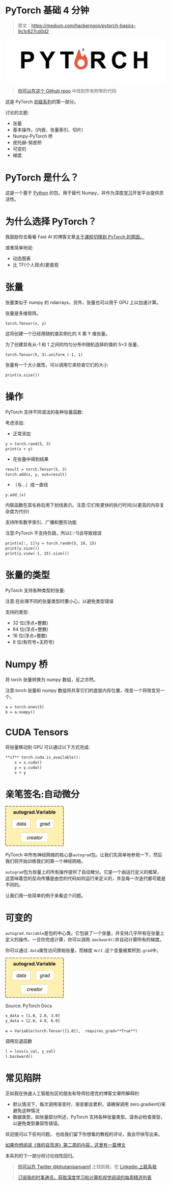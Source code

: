 # PyTorch 基础 4 分钟

> 原文：<https://medium.com/hackernoon/pytorch-basics-9c1c627cd0d2>

![](img/de89fe61c263da88452679d96b39d6b3.png)

> [你可以在这个 Github repo](https://github.com/init27Lab/DL-Toolkit) 中找到所有附带的代码

这是 PyTorch [初级系列](/init27-labs/pytorch-primer-series-0-e2e5df9b31c6?source=collection_home---4------1----------------)的第一部分。

讨论的主题:

*   张量
*   基本操作。(内嵌、张量索引、切片)
*   Numpy-PyTorch 桥
*   皮托赫-努皮桥
*   可变的
*   梯度

# PyTorch 是什么？

这是一个基于 [Python](https://hackernoon.com/tagged/python) 的包，用于替代 Numpy，并作为深度[学习](https://hackernoon.com/tagged/learning)开发平台提供灵活性。

# **为什么选择 PyTorch？**

我鼓励你去看看 Fast AI 的博客文章[关于课程切换到 PyTorch 的原因。](http://www.fast.ai/2017/09/08/introducing-pytorch-for-fastai/)

或者简单地说:

*   动态图表
*   比 TF(个人观点)更直观

# 张量

张量类似于 numpy 的 ndarrays，另外，张量也可以用于 GPU 上以加速计算。

张量是多维矩阵。

```
torch.Tensor(x, y)
```

这将创建一个已经用随机值实例化的 X 乘 Y 维张量。

为了创建具有从-1 和 1 之间的均匀分布中随机选择的值的 5×3 张量，

```
torch.Tensor(5, 3).uniform_(-1, 1)
```

张量有一个大小属性，可以调用它来检查它们的大小

```
print(x.size())
```

# 操作

PyTorch 支持不同语法的各种张量函数:

考虑添加:

*   正常添加

```
y = torch.rand(5, 3)
print(x + y)
```

*   在张量中得到结果

```
result = torch.Tensor(5, 3)
torch.add(x, y, out=result)
```

*   （与…）成一直线

```
y.add_(x)
```

内联函数在其名称后用下划线表示。注意:它们有更快的执行时间(以更高的内存复杂度为代价)

支持所有数字索引、广播和整形功能

注意:PyTorch 不支持负跳，所以[::-1]会导致错误

```
print(x[:, 1])y = torch.randn(5, 10, 15)
print(y.size())
print(y.view(-1, 15).size())
```

# **张量的类型**

PyTorch 支持各种类型的张量:

注意:在处理不同的张量类型时要小心，以避免类型错误

支持的类型:

*   32 位(浮点+整数)
*   64 位(浮点+整数)
*   16 位(浮点+整数)
*   8 位(有符号+无符号)

# Numpy 桥

将 torch 张量转换为 numpy 数组，反之亦然。

注意:torch 张量和 numpy 数组将共享它们的底层内存位置，改变一个将改变另一个。

```
a = torch.ones(5)
b = a.numpy()
```

# CUDA Tensors

将张量移动到 GPU 可以通过以下方式完成:

```
**if** torch.cuda.is_available():
    x = x.cuda()
    y = y.cuda()
    x + y
```

# 亲笔签名:自动微分

![](img/af64c8a0e9e9e5836441a01b8eb39cfa.png)

PyTorch 中所有神经网络的核心是`autograd`包。让我们先简单地参观一下，然后我们将开始训练我们的第一个神经网络。

`autograd`包为张量上的所有操作提供了自动微分。它是一个由运行定义的框架，这意味着您的反向传播是由您的代码如何运行来定义的，并且每一次迭代都可能是不同的。

让我们用一些简单的例子来看这个问题。

# 可变的

`autograd.Variable`是包的中心类。它包装了一个张量，并支持几乎所有在张量上定义的操作。一旦你完成计算，你可以调用`.backward()`并自动计算所有的梯度。

你可以通过`.data`属性访问原始张量，而梯度 w.r.t .这个变量被累积到`.grad`中。

![](img/9d15372afc636b1785dbeb347f8829c1.png)

Source: PyTorch Docs

```
x_data = [1.0, 2.0, 3.0]
y_data = [2.0, 4.0, 6.0]

w = Variable(torch.Tensor([1.0]),  requires_grad=**True**)
```

调用后退函数

```
l = loss(x_val, y_val)
l.backward()
```

# **常见陷阱**

正如我在快速人工智能社区的朋友和导师拉德克的博客文章所解释的

*   默认情况下，每次调用渐变时，渐变都会累积，请确保调用 zero.gradient()来避免这种情况
*   数据类型，如张量部分所述，PyTorch 支持各种张量类型。请务必检查类型，以避免类型兼容性错误。

欢迎提问以下任何问题。
也给我们留下你想看的教程的评论，我会尽快写出来。

[如果你想阅读《我的自驾游》第二周的内容，这里有一篇博文](/@init_27/a-self-driving-new-year-2-d1bbc5a83570?source=user_profile---------2----------------)

本系列的下一部分将讨论线性回归。

> [你可以在 Twitter @bhutanisanyam1](http://twitter.com/bhutanisanyam1) 上找到我，在 [Linkedin 上联系我](https://www.linkedin.com/in/sanyambhutani/)
> 
> [订阅我的时事通讯，获取深度学习和计算机视觉阅读的每周精选列表](http://tinyletter.com/sanyambhutani/)